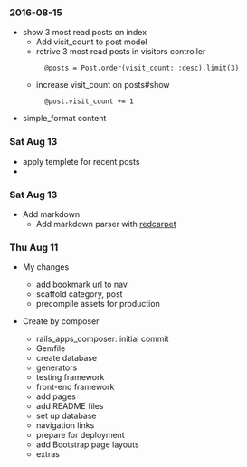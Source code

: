### 2016-08-15

* show 3 most read posts on index
  * Add visit_count to post model
  * retrive 3 most read posts in visitors controller
    ```
      @posts = Post.order(visit_count: :desc).limit(3)
    ```
  * increase visit_count on posts#show
    ```
      @post.visit_count += 1
    ```
* simple_format content

### Sat Aug 13

  * apply templete for recent posts
  *

### Sat Aug 13

* Add markdown
  * Add markdown parser with [redcarpet](https://github.com/vmg/redcarpet)

### Thu Aug 11

* My changes
  * add bookmark url to nav
  * scaffold category, post
  * precompile assets for production

* Create by composer
  * rails_apps_composer: initial commit
  * Gemfile
  * create database
  * generators
  * testing framework
  * front-end framework
  * add pages
  * add README files
  * set up database
  * navigation links
  * prepare for deployment
  * add Bootstrap page layouts
  * extras


